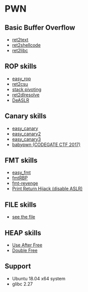 # PWN 

## Basic Buffer Overflow

* [ret2text](https://github.com/qqgnoe466263/My-PWN-Life/tree/master/tutorial/ret2text)
* [ret2shellcode](https://github.com/qqgnoe466263/My-PWN-Life/tree/master/tutorial/ret2shellcode)
* [ret2libc](https://github.com/qqgnoe466263/My-PWN-Life/tree/master/tutorial/ret2libc)

## ROP skills

* [easy_rop](https://github.com/qqgnoe466263/My-PWN-Life/tree/master/tutorial/easy_rop)
* [ret2csu](https://github.com/qqgnoe466263/My-PWN-Life/tree/master/tutorial/ret2csu)
* [stack pivoting](https://github.com/qqgnoe466263/My-PWN-Life/tree/master/tutorial/stack_pivoting)
* [ret2dlresolve](https://github.com/qqgnoe466263/My-PWN-Life/tree/master/tutorial/ret2dlresolve)
* [DeASLR](https://github.com/qqgnoe466263/My-PWN-Life/tree/master/tutorial/deASLR)

## Canary skills

* [easy_canary](https://github.com/qqgnoe466263/My-PWN-Life/tree/master/tutorial/easy_canary)
* [easy_canary2](https://github.com/qqgnoe466263/My-PWN-Life/tree/master/tutorial/easy_canary2)
* [easy_canary3](https://github.com/qqgnoe466263/My-PWN-Life/tree/master/tutorial/easy_canary3)
* [babypwn (CODEGATE CTF 2017)](https://github.com/qqgnoe466263/My-PWN-Life/tree/master/tutorial/babypwn)

## FMT skills

* [easy_fmt](https://github.com/qqgnoe466263/My-PWN-Life/tree/master/tutorial/easy_fmt)
* [fmtRBP](https://github.com/qqgnoe466263/My-PWN-Life/tree/master/tutorial/fmtRBP)
* [fmt-revenge](https://github.com/qqgnoe466263/My-PWN-Life/tree/master/tutorial/fmt-revenge)
* [Print Return Hijack (disable ASLR)](https://github.com/qqgnoe466263/My-PWN-Life/tree/master/tutorial/PrintReturnHijack)

## FILE skills

* [see the file](https://github.com/qqgnoe466263/My-PWN-Life/tree/master/tutorial/seethefile)

## HEAP skills

* [Use After Free](https://github.com/qqgnoe466263/My-PWN-Life/tree/master/tutorial/UAF)
* [Double Free](https://github.com/qqgnoe466263/My-PWN-Life/tree/master/tutorial/DoubleFree)

## Support
* Ubuntu 18.04 x64 system
* glibc 2.27
